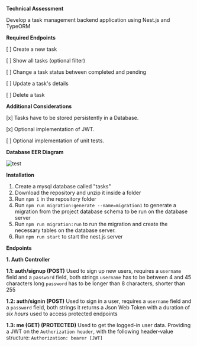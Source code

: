 **Technical Assessment**

Develop a task management backend application using Nest.js and TypeORM

**Required Endpoints**

[ ] Create a new task

[ ] Show all tasks (optional filter)

[ ] Change a task status between completed and pending

[ ] Update a task's details

[ ] Delete a task

**Additional Considerations**

[x] Tasks have to be stored persistently in a Database.

[x] Optional implementation of JWT.

[ ] Optional implementation of unit tests.

**Database EER Diagram**

![test](https://github.com/user-attachments/assets/2da15258-ca74-4f1b-9485-996e666a10a6)

**Installation**

1. Create a mysql database called "tasks"
2. Download the repository and unzip it inside a folder
3. Run `npm i` in the repository folder
4. Run `npm run migration:generate --name=migration1` to generate a migration from the project database schema to be run on the database server
5. Run `npm run migration:run` to run the migration and create the necessary tables on the database server.
6. Run `npm run start` to start the nest.js server

**Endpoints**

**1. Auth Controller**

**1.1: auth/signup (POST)**
Used to sign up new users, requires a `username` field and a `password` field, both strings
`username` has to be between 4 and 45 characters long
`password` has to be longer than 8 characters, shorter than 255

**1.2: auth/signin (POST)**
Used to sign in a user, requires a `username` field and a `password` field, both strings
it returns a Json Web Token with a duration of _six hours_ used to access protected endpoints

**1.3: me (GET) (PROTECTED)**
Used to get the logged-in user data. Providing a JWT on the `Authorization header`, with the
following header-value structure: `Authorization: bearer [JWT]`
